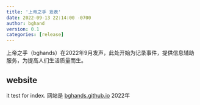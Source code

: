 ```yaml
---
title: '上帝之手 发表'
date: 2022-09-13 22:14:00 -0700
author: bghand
version: 0.1
categories: [release]
---
```


上帝之手（bghands）在2022年9月发声，此处开始为记录事件，提供信息辅助服务，为提高人们生活质量而生。
## website
it test for index.
网站是 [bghands.github.io](https://bghands.github.io)
2022年


